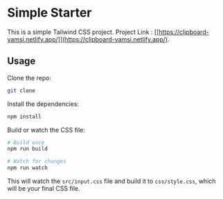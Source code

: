 # Simple Starter

This is a simple Tailwind CSS project.
Project Link : [[https://clipboard-vamsi.netlify.app/]](https://clipboard-vamsi.netlify.app/).

## Usage

Clone the repo:

```bash
git clone
```

Install the dependencies:

```bash
npm install
```

Build or watch the CSS file:

```bash
# Build once
npm run build

# Watch for changes
npm run watch
```

This will watch the `src/input.css` file and build it to `css/style.css`, which will be your final CSS file.
